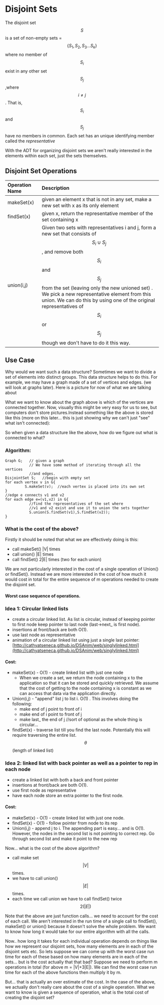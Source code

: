 # Disjoint Sets

The disjoint set $$S$$is a set of non-empty sets = $$ \{S_1, S_2, S_3...S_k\}$$ where no member of $$S_i$$ exist in any other set $$S_j$$,where $$ i\neq j$$.  That is, $$S_i$$and $$S_j$$ have no members in common.  Each set has an unique identifying member called the _representative_

With the ADT for organizing disjoint sets we aren't really interested in the elements within each set, just the sets themselves.

## Disjoint Set Operations

| Operation Name | Description |
| :--- | :--- |
| makeSet\(x\) | given an element x that is not in any set, make a new set with x as its only element |
| findSet\(x\) | given x, return the representative member of the set containing x |
| union\(i,j\) | Given two sets with representatives i and j, form a new set that consists of $$S_i \cup S_j$$, and remove both $$S_i$$and $$S_j$$from the set \(leaving only the new unioned set\) .  We pick a new representative element from this union.  We can do this by using one of the original representatives of $$S_i$$or $$S_j$$though we don't have to do it this way. |

## Use Case

Why would we want such a data structure?  Sometimes we want to divide a set of elements into distinct groups.  This data structure helps to do this.  For example, we may have a graph made of a set of vertices and edges.  \(we will look at graphs later\).  Here is a picture for now of what we are talking about

What we want to know about the graph above is which of the vertices are connected together.  Now, visually this might be very easy for us to see, but computers don't store pictures.Instead something like the above is stored like this \(more on this later... this is just showing why we can't just "see" what isn't connected\):

So when given a data structure like the above, how do we figure out what is connected to what?

### Algorithm:

```text
Graph G;   // given a graph
           // We have some method of iterating through all the vertices
           //and edges.
DisjointSet S;   //begin with empty set
for each vertex v in G{
         S.makeSet(v);  //each vertex is placed into its own set
}
//edge e connects v1 and v2
for each edge e=(v1,v2) in G{
           //find the representatives of the set where 
           //v1 and v2 exist and use it to union the sets together
           S.union(S.findSet(v1),S.findSet(v2));
}
```

### What is the cost of the above?

Firstly it should be noted that what we are effectively doing is this:

* call makeSet\(\) \|V\| times
* call union\(\) \|E\| times
* call findSet\(\) 2\|E\| times \(two for each union\)

We are not particularly interested in the cost of a single operation of Union\(\) or findSet\(\).  Instead we are more interested in the cost of how much it would cost in total for the entire sequence of m operations needed to create the disjoint set.

#### Worst case sequence of operations.

### Idea 1: Circular linked lists

* create a circular linked list.  As list is circular, instead of keeping pointer to first node keep pointer to last node \(last-&gt;next\_  is first node\).
* insertions at front/back are both O\(1\).
* use last node as representative
* animation of a circular linked list using just a single last pointer: [http://cathyatseneca.github.io/DSAnim/web/singlylinked.html](http://cathyatseneca.github.io/DSAnim/web/singlylinked.html)

#### Cost:

* makeSet\(x\) - O\(1\) - create linked list with just one node
  * When we create a set, we return the node containing x to the application so that it can be stored and quickly retrieved.  We assume that the cost of getting to the node containing x is constant as we can access that data via the application directly.
* Union\(i,j\) - "append" list j to list i.  O\(1\) .  This involves doing the following:
  * make end of j point to front of i
  * make end of i point to front of j
  * make last\_ the end of j   //sort of optional as the whole thing is circular...
* findSet\(x\) - traverse list till you find the last node.  Potentially this will require traversing the entire list.  $$\theta$$\(length of linked list\)

### Idea 2: linked list with back pointer as well as a pointer to rep in each node

* create a linked list with both a back and front pointer
* insertions at front/back are both O\(1\).
* use first node as representative
* have each node store an extra pointer to the first node.

#### Cost:

* makeSet\(x\) - O\(1\) - create linked list with just one node. 
* findSet\(x\) - O\(1\) - follow pointer from node to its rep
* Union\(i,j\) - append j to i.  The appending part is easy... and is O\(1\).  However, the nodes in the second list is not pointing to correct rep.  Go through second list and make it point to the new rep

Now... what is the cost of the above algorithm?

* call make set$$|V|$$ times.
* we have to call union\(\)  $$|E|$$times.
* each time we call union we have to call findSet\(\) twice $$ 2(|E|)$$

Note that the above are just function calls... we need to account for the cost of each call.  We aren't interested in the run time of a single call to findSet\(\), makeSet\(\) or union\(\) because it doesn't solve the whole problem.  We want to know how long it would take for our entire algorithm with all the calls.

 Now.. how long it takes for each individual operation depends on things like how we represent our disjoint sets, how many elements are in each of the disjoint sets etc.  So lets suppose we can come up with the worst case run time for each of these based on how many elements are in each of the sets... but is the cost actually that that bad?  Suppose we need to perform m operations in total \(for above m = \|V\|+3\|E\|\).  We can find the worst case run time for each of the above functions then multiply it by m.



  

But... that is actually an over estimate of the cost.   In the case of the above, we actually don't really care about the cost of a single operation.  What we want to know is given a sequence of operation, what is the total cost of creating the disjoint set?



   









